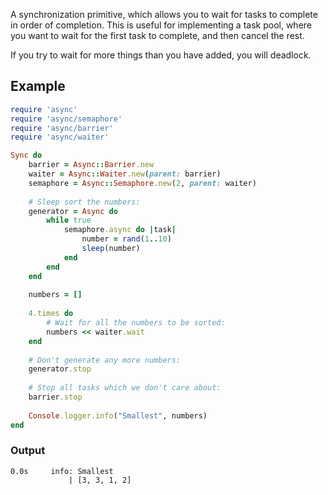 A synchronization primitive, which allows you to wait for tasks to complete in order of completion. This is useful for implementing a task pool, where you want to wait for the first task to complete, and then cancel the rest.

If you try to wait for more things than you have added, you will deadlock.

## Example

~~~ ruby
require 'async'
require 'async/semaphore'
require 'async/barrier'
require 'async/waiter'

Sync do
	barrier = Async::Barrier.new
	waiter = Async::Waiter.new(parent: barrier)
	semaphore = Async::Semaphore.new(2, parent: waiter)
	
	# Sleep sort the numbers:
	generator = Async do
		while true
			semaphore.async do |task|
				number = rand(1..10)
				sleep(number)
			end
		end
	end
	
	numbers = []
	
	4.times do
		# Wait for all the numbers to be sorted:
		numbers << waiter.wait
	end
	
	# Don't generate any more numbers:
	generator.stop
	
	# Stop all tasks which we don't care about:
	barrier.stop
	
	Console.logger.info("Smallest", numbers)
end
~~~

### Output

~~~
0.0s     info: Smallest
             | [3, 3, 1, 2]
~~~

